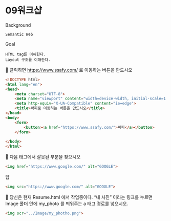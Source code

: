 # 09워크샵

 Background

```
Semantic Web
```

Goal

```
HTML tag를 이해한다.
Layout 구조를 이해한다.
```

 클릭하면 https://www.ssafy.com/ 로 이동하는 버튼을 만드시오

```html
<!DOCTYPE html>
<html lang="en">
<head>
    <meta charset="UTF-8">
    <meta name="viewport" content="width=device-width, initial-scale=1.0">
    <meta http-equiv="X-UA-Compatible" content="ie=edge">
    <title>싸피로 이동하는 버튼을 만드시오</title>
</head>
<body>
    <form>
        <button><a href="https://www.ssafy.com/">싸피</a></button>
    </form>
    
</body>
</html>
```

 다음 태그에서 잘못된 부분을 찾으시오

```html
<img href="https://www.google.com/" alt="GOOGLE">
```

답

```html
<img src="https://www.google.com/" alt="GOOGLE">
```

 당신은 현재 Resume.html 에서 작업중이다. “내 사진” 이라는 링크를 누르면
Image 폴더 안에 my_photo 를 띄워주는 a 태그 경로를 넣으시오.

```html
<img scr="../Image/my_photho.png">
```

